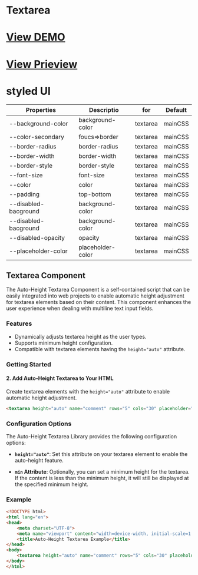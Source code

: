 # Textarea

# [View DEMO](https://koliboy.github.io/formui/docs/components/form/textarea.html)

# [View Prieview](https://koliboy.github.io/formui/docs/components/form/textarea.html)

# styled UI

| Properties | 	Descriptio | for | Default
|----------|----------|----------|---
| --background-color  | background-color | textarea | mainCSS
| --color-secondary  | foucs=>border | textarea | mainCSS
| --border-radius  | border-radius | textarea | mainCSS
| --border-width  | border-width | textarea | mainCSS
| --border-style  | border-style | textarea | mainCSS
| --font-size  | font-size | textarea | mainCSS
| --color  | color | textarea | mainCSS
| --padding  | top-bottom | textarea | mainCSS
| --disabled-bacground  | background-color | textarea | mainCSS
| --disabled-bacground  | background-color | textarea | mainCSS
| --disabled-opacity  | opacity | textarea | mainCSS
| --placeholder-color  | placeholder-color | textarea | mainCSS





## Textarea Component 

The Auto-Height Textarea Component is a self-contained script that can be easily integrated into web projects to enable automatic height adjustment for textarea elements based on their content. This component enhances the user experience when dealing with multiline text input fields.

### Features

- Dynamically adjusts textarea height as the user types.
- Supports minimum height configuration.
- Compatible with textarea elements having the `height="auto"` attribute.

### Getting Started




#### 2. Add Auto-Height Textarea to Your HTML

Create textarea elements with the `height="auto"` attribute to enable automatic height adjustment.

```html
<textarea height="auto" name="comment" rows="5" cols="30" placeholder="Type your comment here..."></textarea>
```

### Configuration Options

The Auto-Height Textarea Library provides the following configuration options:

- **`height="auto"`**: Set this attribute on your textarea element to enable the auto-height feature.

- **`min` Attribute**: Optionally, you can set a minimum height for the textarea. If the content is less than the minimum height, it will still be displayed at the specified minimum height.

### Example

```html
<!DOCTYPE html>
<html lang="en">
<head>
    <meta charset="UTF-8">
    <meta name="viewport" content="width=device-width, initial-scale=1.0">
    <title>Auto-Height Textarea Example</title>
</head>
<body>
    <textarea height="auto" name="comment" rows="5" cols="30" placeholder="Type your comment here..."></textarea>
</body>
</html>
```

